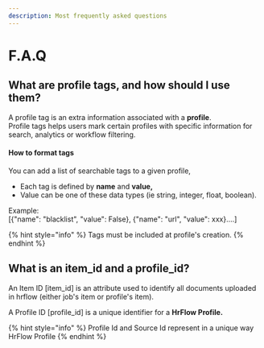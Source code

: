 ```yaml
---
description: Most frequently asked questions
---
```


# F.A.Q

## What are profile tags, and how should I use them?

A profile tag is an extra information associated with a **profile**.   
Profile tags helps users mark certain profiles with specific information for search, analytics or workflow filtering.

#### How to format tags

You can add a list of searchable tags to a given profile, 

* Each tag is defined by **name** and **value,**
* Value can be one of these data types  \(ie string, integer, float, boolean\).

Example:  
                              \[{"name": "blacklist", "value": False}, {"name": "url", "value": xxx}....\]

{% hint style="info" %}
Tags must be included at profile's creation.
{% endhint %}

## What is an item\_id and a profile\_id?

An Item ID \[item\_id\] is an attribute used to identify all documents uploaded in hrflow \(either job's item or profile's item\).

  
A Profile ID \[profile\_id\] is a unique identifier for a **HrFlow Profile.**

{% hint style="info" %}
Profile Id and Source Id represent in a unique way HrFlow Profile
{% endhint %}





